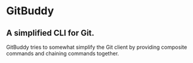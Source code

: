 # GitBuddy

## A simplified CLI for Git.

GitBuddy tries to somewhat simplify the Git client by providing composite commands and chaining commands together.
